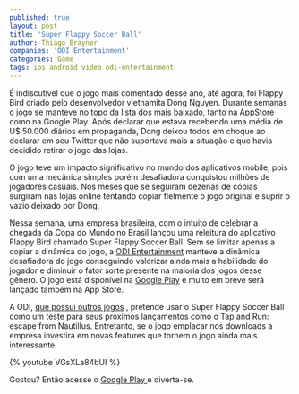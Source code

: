 ```yaml
---
published: true
layout: post
title: 'Super Flappy Soccer Ball'
author: Thiago Brayner
companies: 'ODI Entertainment'
categories: Game
tags: ios android video odi-entertainment
--- 
```

&#201; indiscut&#237;vel que o jogo mais comentado desse ano, at&#233; agora, foi Flappy Bird criado pelo desenvolvedor vietnamita Dong Nguyen. Durante semanas o jogo se manteve no topo da lista dos mais baixado, tanto na AppStore como na Google Play. Ap&#243;s declarar que estava recebendo uma m&#233;dia de U$ 50.000 di&#225;rios em propaganda, Dong deixou todos em choque ao declarar em seu Twitter que n&#227;o suportava mais a situa&#231;&#227;o e que havia decidido retirar o jogo das lojas.
 
O jogo teve um impacto significativo no mundo dos aplicativos mobile, pois com uma mec&#226;nica simples por&#233;m desafiadora conquistou milh&#245;es de jogadores casuais. Nos meses que se seguiram dezenas de c&#243;pias surgiram nas lojas online tentando copiar fielmente o jogo original e suprir o vazio deixado por Dong.
 
Nessa semana, uma empresa brasileira, com o intuito de celebrar a chegada da Copa do Mundo no Brasil lan&#231;ou uma releitura do aplicativo Flappy Bird chamado Super Flappy Soccer Ball. Sem se limitar apenas a copiar a din&#226;mica do jogo, a [ODI Entertainment](http://www.odientertainment.com/") manteve a din&#226;mica desafiadora do jogo conseguindo valorizar ainda mais a habilidade do jogador e diminuir o fator sorte presente na maioria dos jogos desse g&#234;nero. O jogo est&#225; dispon&#237;vel na [Google Play](https://play.google.com/store/apps/details?id=com.odientertainment.superflappysoccerball") e muito em breve ser&#225; lan&#231;ado  tamb&#233;m na App Store.
 
A ODI, [que possui outros jogos](http://www.odientertainment.com/projetos/) , pretende usar o Super Flappy Soccer Ball como um teste para seus pr&#243;ximos lan&#231;amentos como o Tap and Run: escape from Nautillus. Entretanto, se o jogo emplacar nos downloads a empresa investir&#225; em novas features que tornem o jogo ainda mais interessante.
 
{% youtube VGsXLa84bUI %}
 
Gostou? Ent&#227;o acesse o [Google Play ](https://play.google.com/store/apps/details?id=com.odientertainment.superflappysoccerball") e diverta-se.